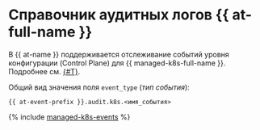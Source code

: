 # Справочник аудитных логов {{ at-full-name }}

В {{ at-name }} поддерживается отслеживание событий уровня конфигурации (Control Plane) для {{ managed-k8s-full-name }}. Подробнее см. [{#T}](../audit-trails/concepts/format.md).

Общий вид значения поля `event_type` (_тип события_):

```text
{{ at-event-prefix }}.audit.k8s.<имя_события>
```

{% include [managed-k8s-events](../_includes/audit-trails/events/managed-k8s-events.md) %}